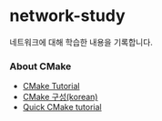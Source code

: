 # network-study

네트워크에 대해 학습한 내용을 기록합니다.

### About CMake

- [CMake Tutorial](https://cmake.org/cmake/help/latest/guide/tutorial/index.html)
- [CMake 구성(korean)](https://developer.android.com/studio/projects/configure-cmake?hl=ko)
- [Quick CMake tutorial](https://www.jetbrains.com/help/clion/quick-cmake-tutorial.html)

